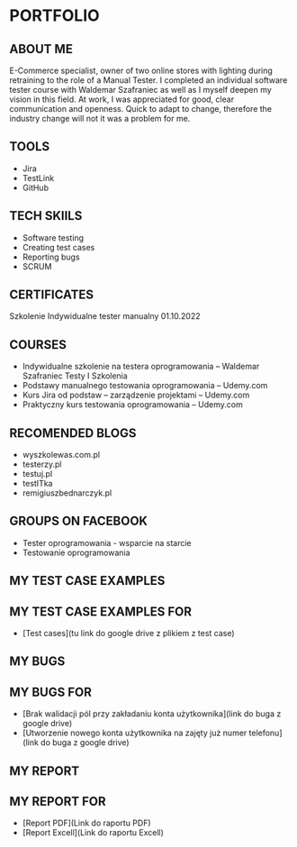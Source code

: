 # PORTFOLIO
## ABOUT ME
E-Commerce specialist, owner of two online stores with lighting during retraining to the role of a Manual Tester. I completed an individual software tester course with Waldemar Szafraniec as well as I myself deepen my vision in this field. At work, I was appreciated for good, clear communication and openness. Quick to adapt to change, therefore the industry change will not it was a problem for me.
## TOOLS
* Jira
* TestLink
* GitHub
## TECH SKIILS
* Software testing
* Creating test cases
* Reporting bugs
* SCRUM
## CERTIFICATES
Szkolenie Indywidualne tester manualny 01.10.2022
## COURSES
* Indywidualne szkolenie na testera oprogramowania – Waldemar Szafraniec Testy I Szkolenia 
* Podstawy manualnego testowania oprogramowania – Udemy.com
* Kurs Jira od podstaw – zarządzenie projektami – Udemy.com
* Praktyczny kurs testowania oprogramowania – Udemy.com
## RECOMENDED BLOGS
* wyszkolewas.com.pl
* testerzy.pl
* testuj.pl
* testITka
* remigiuszbednarczyk.pl
## GROUPS ON FACEBOOK
* Tester oprogramowania - wsparcie na starcie
* Testowanie oprogramowania
## MY TEST CASE EXAMPLES
## MY TEST CASE EXAMPLES FOR 
* [Test cases](tu link do google drive z plikiem z test case)
## MY BUGS
## MY BUGS FOR 
* [Brak walidacji pól przy zakładaniu konta użytkownika](link do buga z google drive)
* [Utworzenie nowego konta użytkownika na zajęty już numer telefonu](link do buga z google drive)

## MY REPORT
## MY REPORT FOR 
* [Report PDF](Link do raportu PDF)
* [Report Excell](Link do raportu Excell)
